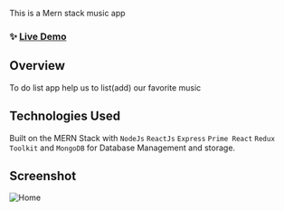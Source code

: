 This is a Mern stack  music app 
### ✨ [Live Demo]()

## Overview

To do list app help us to list(add) our favorite music 

## Technologies Used

Built on the MERN Stack with `NodeJs` `ReactJs` `Express` `Prime React` `Redux Toolkit` and `MongoDB` for Database Management and storage.

## Screenshot

![Home]()
